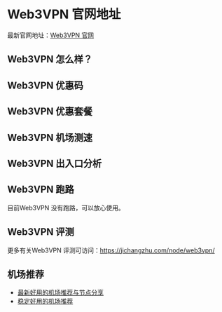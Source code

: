 # Web3VPN 官网地址
最新官网地址：[Web3VPN 官网](https://jcz.affxc.com/web3vpn/)

## Web3VPN 怎么样？


## Web3VPN 优惠码


## Web3VPN 优惠套餐


## Web3VPN 机场测速


## Web3VPN 出入口分析


## Web3VPN 跑路
目前Web3VPN 没有跑路，可以放心使用。

## Web3VPN 评测
更多有关Web3VPN 评测可访问：https://jichangzhu.com/node/web3vpn/

## 机场推荐
 - [最新好用的机场推荐与节点分享](https://github.com/jichangzhu/JichangTuijian)
 - [稳定好用的机场推荐](https://jichangzhu.com/node/?utm_source=github&utm_medium=jichangzhu-details)
